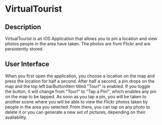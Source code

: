 # VirtualTourist

## Description

VirtualTourist is an iOS Application that allows you to pin a location and view photos people in the area have taken. The photos are from Flickr and are persistently stored.

## User Interface

When you first open the application, you choose a location on the map and press the location for half a second. After half a second, a pin drops on the map and the top left barButtonItem titled "Tour!" is enabled. If you toggle the button, it will change from "Tour!" to "Tap a Pin!", which enables any pin on the map to be tapped. As soon as you tap a pin, you will be taken to another scene where you will be able to view the Flickr photos taken by people in the area you selected. From there, you can tap on any photo to delete it or you can generate a new set of pictures, depending on their availability. 
